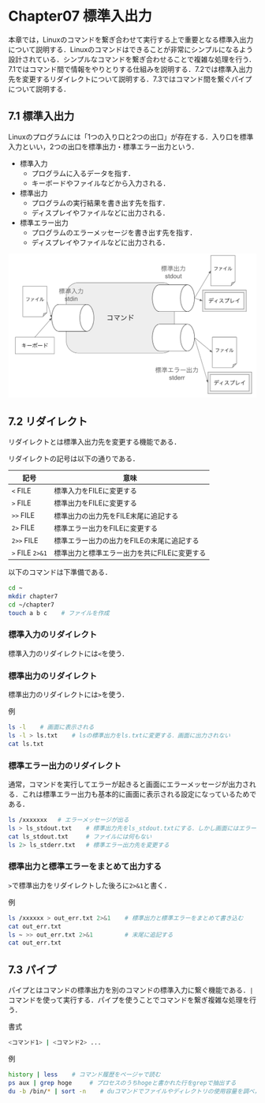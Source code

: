 # Chapter07 標準入出力

本章では，Linuxのコマンドを繋ぎ合わせて実行する上で重要となる標準入出力について説明する．Linuxのコマンドはできることが非常にシンプルになるよう設計されている．シンプルなコマンドを繋ぎ合わせることで複雑な処理を行う．7.1ではコマンド間で情報をやりとりする仕組みを説明する．7.2では標準入出力先を変更するリダイレクトについて説明する．7.3ではコマンド間を繋ぐパイプについて説明する．

## 7.1 標準入出力

Linuxのプログラムには「1つの入り口と2つの出口」が存在する．入り口を標準入力といい，2つの出口を標準出力・標準エラー出力という．

- 標準入力
    - プログラムに入るデータを指す．
    - キーボードやファイルなどから入力される．
- 標準出力
    - プログラムの実行結果を書き出す先を指す．
    - ディスプレイやファイルなどに出力される．
- 標準エラー出力
    - プログラムのエラーメッセージを書き出す先を指す．
    - ディスプレイやファイルなどに出力される．

![Untitled](./images/chapter07_std_in_out_error.png)

## 7.2 リダイレクト

リダイレクトとは標準入出力先を変更する機能である．

リダイレクトの記号は以下の通りである．

| 記号 | 意味 |
| --- | --- |
| `<` FILE | 標準入力をFILEに変更する |
| `>` FILE | 標準出力をFILEに変更する |
| `>>` FILE | 標準出力の出力先をFILE末尾に追記する |
| `2>` FILE | 標準エラー出力をFILEに変更する |
| `2>>` FILE | 標準エラー出力の出力をFILEの末尾に追記する |
| `>` FILE `2>&1` | 標準出力と標準エラー出力を共にFILEに変更する |

以下のコマンドは下準備である．

```bash
cd ~
mkdir chapter7
cd ~/chapter7
touch a b c    # ファイルを作成
```

### 標準入力のリダイレクト

標準入力のリダイレクトには`<`を使う．

### 標準出力のリダイレクト

標準出力のリダイレクトには`>`を使う．

例

```bash
ls -l    # 画面に表示される
ls -l > ls.txt    # lsの標準出力をls.txtに変更する．画面に出力されない
cat ls.txt
```

### 標準エラー出力のリダイレクト

通常，コマンドを実行してエラーが起きると画面にエラーメッセージが出力される．これは標準エラー出力も基本的に画面に表示される設定になっているためである．

```bash
ls /xxxxxxx   # エラーメッセージが出る
ls > ls_stdout.txt    # 標準出力先をls_stdout.txtにする．しかし画面にはエラーが出る
cat ls_stdout.txt     # ファイルには何もない
ls 2> ls_stderr.txt   # 標準エラー出力先を変更する
```

### 標準出力と標準エラーをまとめて出力する

`>`で標準出力をリダイレクトした後ろに`2>&1`と書く．

例

```bash
ls /xxxxxx > out_err.txt 2>&1    # 標準出力と標準エラーをまとめて書き込む
cat out_err.txt
ls ~ >> out_err.txt 2>&1         # 末尾に追記する
cat out_err.txt
```

## 7.3 パイプ

パイプとはコマンドの標準出力を別のコマンドの標準入力に繋ぐ機能である．`|`コマンドを使って実行する．パイプを使うことでコマンドを繋ぎ複雑な処理を行う．

書式

```bash
<コマンド1> | <コマンド2> ...
```

例

```bash
history | less    # コマンド履歴をページャで読む
ps aux | grep hoge     # プロセスのうちhogeと書かれた行をgrepで抽出する
du -b /bin/* | sort -n    # duコマンドでファイルやディレクトリの使用容量を調べ，数値順にソートする
```
